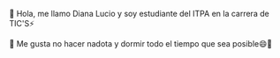 👋 Hola, me llamo Diana Lucio y soy estudiante del ITPA en la carrera de TIC'S⚡

👀 Me gusta no hacer nadota y dormir todo el tiempo que sea posible😄💞️

<!---
Diana-Lucio/Diana-Lucio is a ✨ special ✨ repository because its `README.md` (this file) appears on your GitHub profile.
You can click the Preview link to take a look at your changes.
--->
